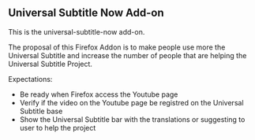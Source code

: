 Universal Subtitle Now Add-on
------------------------------------------

This is the universal-subtitle-now add-on.

The proposal of this Firefox Addon is to make people use more the Universal Subtitle and increase the number of people that are helping the Universal Subtitle Project.

Expectations:
  - Be ready when Firefox access the Youtube page
  - Verify if the video on the Youtube page be registred on the Universal Subtitle base
  - Show the Universal Subtitle bar with the translations or suggesting to user to help the project